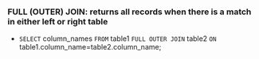 ### **FULL (OUTER) JOIN**: returns all records when there is a match in either left or right table

- `SELECT` column_names `FROM` table1 `FULL OUTER JOIN` table2 `ON` table1.column_name=table2.column_name;
